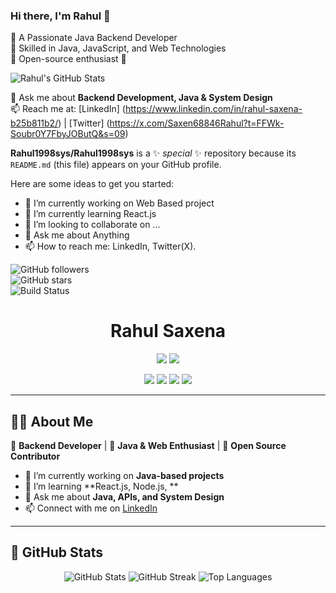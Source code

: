 ### Hi there, I'm Rahul 👋  
🔹 A Passionate Java Backend Developer  
🔹 Skilled in Java, JavaScript, and Web Technologies  
🔹 Open-source enthusiast 🚀  

![Rahul's GitHub Stats](https://github-readme-stats.vercel.app/api?username=Rahul1998sys&show_icons=true&theme=tokyonight)  

💬 Ask me about **Backend Development, Java & System Design**  
📫 Reach me at:  [LinkedIn] (https://www.linkedin.com/in/rahul-saxena-b25b811b2/) | [Twitter] (https://x.com/Saxen68846Rahul?t=FFWk-Soubr0Y7FbyJOButQ&s=09)  

**Rahul1998sys/Rahul1998sys** is a ✨ _special_ ✨ repository because its `README.md` (this file) appears on your GitHub profile.

Here are some ideas to get you started:

- 🔭 I’m currently working on Web Based project
- 🌱 I’m currently learning React.js
- 👯 I’m looking to collaborate on ...
- 💬 Ask me about Anything
- 📫 How to reach me: LinkedIn, Twitter(X).

![GitHub followers](https://img.shields.io/github/followers/Rahul1998sys?style=social)  
![GitHub stars](https://img.shields.io/github/stars/Rahul1998sys?style=social)  
![Build Status](https://img.shields.io/github/workflow/status/Rahul1998sys/Chat-Server/CI)  


<h1 align="center">Rahul Saxena</h1>

<p align="center">
  <a href="https://www.linkedin.com/in/rahul-saxena-b25b811b2/" target ="_blank" rel="noopener noreferrer"><img src="https://img.shields.io/badge/LinkedIn-blue?style=for-the-badge&logo=linkedin"></a>
  <a href="https://x.com/Saxen68846Rahul?t=FFWk-Soubr0Y7FbyJOButQ&s=09" target ="_blank" rel="noopener noreferrer"><img src="https://img.shields.io/badge/Twitter-black?style=for-the-badge&logo=x"></a>
</p>

<p align="center">
  <img src="https://img.shields.io/badge/Views-1.2K-yellow?style=for-the-badge">
  <img src="https://img.shields.io/badge/Stars-2K-green?style=for-the-badge">
  <img src="https://img.shields.io/badge/Follow-95-blue?style=for-the-badge">
  <img src="https://img.shields.io/badge/Visitors-1K-purple?style=for-the-badge">
</p>

---

## 👨‍💻 **About Me**  
🔹 **Backend Developer** | 🔹 **Java & Web Enthusiast** | 🔹 **Open Source Contributor**  

- 🔭 I’m currently working on **Java-based projects**  
- 🌱 I’m learning **React.js, Node.js, **  
- 💬 Ask me about **Java, APIs, and System Design**  
- 📫 Connect with me on [LinkedIn](https://www.linkedin.com/in/rahul-saxena-b25b811b2/)  

---

## 🚀 **GitHub Stats**  
<p align="center">
  <img src="https://github-readme-stats.vercel.app/api?username=Rahul1998sys&show_icons=true&theme=radical" alt="GitHub Stats">
  <img src="https://github-readme-streak-stats.herokuapp.com/?user=Rahul1998sys&theme=radical" alt="GitHub Streak">
  <img src="https://github-readme-stats.vercel.app/api/top-langs/?username=Rahul1998sys&layout=compact&theme=radical" alt="Top Languages">
</p>

